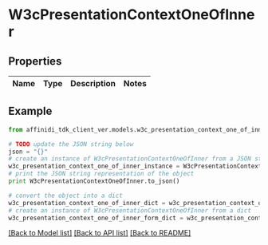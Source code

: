 # W3cPresentationContextOneOfInner

## Properties

| Name | Type | Description | Notes |
| ---- | ---- | ----------- | ----- |

## Example

```python
from affinidi_tdk_client_ver.models.w3c_presentation_context_one_of_inner import W3cPresentationContextOneOfInner

# TODO update the JSON string below
json = "{}"
# create an instance of W3cPresentationContextOneOfInner from a JSON string
w3c_presentation_context_one_of_inner_instance = W3cPresentationContextOneOfInner.from_json(json)
# print the JSON string representation of the object
print W3cPresentationContextOneOfInner.to_json()

# convert the object into a dict
w3c_presentation_context_one_of_inner_dict = w3c_presentation_context_one_of_inner_instance.to_dict()
# create an instance of W3cPresentationContextOneOfInner from a dict
w3c_presentation_context_one_of_inner_form_dict = w3c_presentation_context_one_of_inner.from_dict(w3c_presentation_context_one_of_inner_dict)
```

[[Back to Model list]](../README.md#documentation-for-models) [[Back to API list]](../README.md#documentation-for-api-endpoints) [[Back to README]](../README.md)
